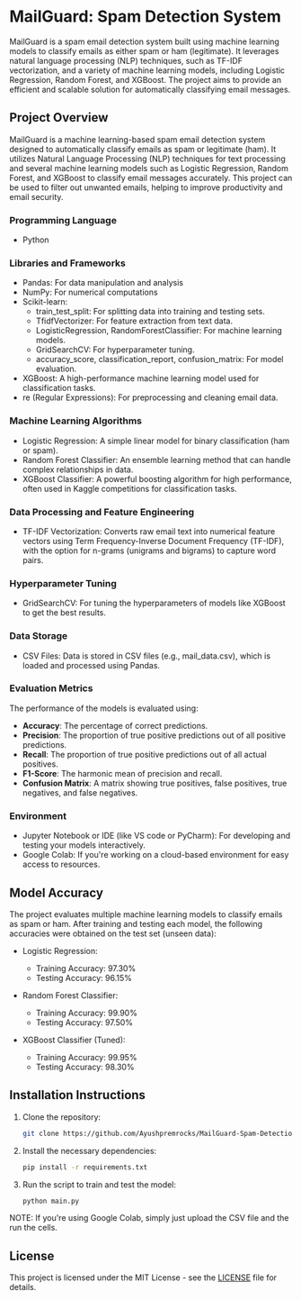 # **MailGuard: Spam Detection System**

MailGuard is a spam email detection system built using machine learning models to classify emails as either spam or ham (legitimate). It leverages natural language processing (NLP) techniques, such as TF-IDF vectorization, and a variety of machine learning models, including Logistic Regression, Random Forest, and XGBoost. The project aims to provide an efficient and scalable solution for automatically classifying email messages.

## **Project Overview**
MailGuard is a machine learning-based spam email detection system designed to automatically classify emails as spam or legitimate (ham). It utilizes Natural Language Processing (NLP) techniques for text processing and several machine learning models such as Logistic Regression, Random Forest, and XGBoost to classify email messages accurately. This project can be used to filter out unwanted emails, helping to improve productivity and email security.

### **Programming Language**
* Python

### **Libraries and Frameworks**
* Pandas: For data manipulation and analysis
* NumPy: For numerical computations
* Scikit-learn:
  * train_test_split: For splitting data into training and testing sets.
  * TfidfVectorizer: For feature extraction from text data.
  * LogisticRegression, RandomForestClassifier: For machine learning models.
  * GridSearchCV: For hyperparameter tuning.
  * accuracy_score, classification_report, confusion_matrix: For model evaluation.
* XGBoost: A high-performance machine learning model used for classification tasks.
* re (Regular Expressions): For preprocessing and cleaning email data.

### **Machine Learning Algorithms**
* Logistic Regression: A simple linear model for binary classification (ham or spam).
* Random Forest Classifier: An ensemble learning method that can handle complex relationships in data.
* XGBoost Classifier: A powerful boosting algorithm for high performance, often used in Kaggle competitions for classification tasks.

### **Data Processing and Feature Engineering**
* TF-IDF Vectorization: Converts raw email text into numerical feature vectors using Term Frequency-Inverse Document Frequency (TF-IDF), with the option for n-grams (unigrams and bigrams) to capture word pairs.

### **Hyperparameter Tuning**
* GridSearchCV: For tuning the hyperparameters of models like XGBoost to get the best results.

### **Data Storage**
* CSV Files: Data is stored in CSV files (e.g., mail_data.csv), which is loaded and processed using Pandas.

### **Evaluation Metrics**
The performance of the models is evaluated using:
- **Accuracy**: The percentage of correct predictions.
- **Precision**: The proportion of true positive predictions out of all positive predictions.
- **Recall**: The proportion of true positive predictions out of all actual positives.
- **F1-Score**: The harmonic mean of precision and recall.
- **Confusion Matrix**: A matrix showing true positives, false positives, true negatives, and false negatives.

### **Environment**
* Jupyter Notebook or IDE (like VS code or PyCharm):  For developing and testing your models interactively.
* Google Colab: If you're working on a cloud-based environment for easy access to resources.

## **Model Accuracy**
The project evaluates multiple machine learning models to classify emails as spam or ham. After training and testing each model, the following accuracies were obtained on the test set (unseen data):

* Logistic Regression:
  * Training Accuracy: 97.30%
  * Testing Accuracy: 96.15%
    
* Random Forest Classifier:
  * Training Accuracy: 99.90%
  * Testing Accuracy: 97.50%
    
* XGBoost Classifier (Tuned):
  * Training Accuracy: 99.95%
  * Testing Accuracy: 98.30%

## **Installation Instructions**

1. Clone the repository:
   ```bash
   git clone https://github.com/Ayushpremrocks/MailGuard-Spam-Detection-System.git

2. Install the necessary dependencies:
   ```bash
   pip install -r requirements.txt
3. Run the script to train and test the model:
   ```bash
   python main.py

NOTE: If you're using Google Colab, simply just upload the CSV file and the run the cells.

## License

This project is licensed under the MIT License - see the [LICENSE](LICENSE) file for details.
